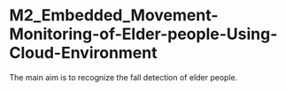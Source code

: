 # M2_Embedded_Movement-Monitoring-of-Elder-people-Using-Cloud-Environment
The main aim is to recognize the fall detection of elder people.
